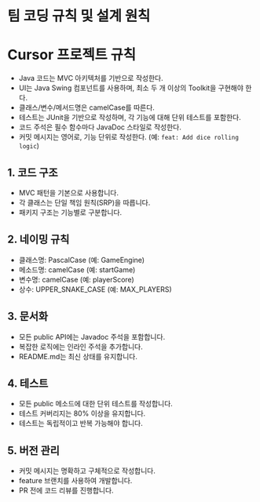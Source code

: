 # 팀 코딩 규칙 및 설계 원칙

# Cursor 프로젝트 규칙
- Java 코드는 MVC 아키텍처를 기반으로 작성한다.
- UI는 Java Swing 컴포넌트를 사용하며, 최소 두 개 이상의 Toolkit을 구현해야 한다.
- 클래스/변수/메서드명은 camelCase를 따른다.
- 테스트는 JUnit을 기반으로 작성하며, 각 기능에 대해 단위 테스트를 포함한다.
- 코드 주석은 필수 함수마다 JavaDoc 스타일로 작성한다.
- 커밋 메시지는 영어로, 기능 단위로 작성한다. (예: `feat: Add dice rolling logic`)

## 1. 코드 구조
- MVC 패턴을 기본으로 사용합니다.
- 각 클래스는 단일 책임 원칙(SRP)을 따릅니다.
- 패키지 구조는 기능별로 구분합니다.

## 2. 네이밍 규칙
- 클래스명: PascalCase (예: GameEngine)
- 메소드명: camelCase (예: startGame)
- 변수명: camelCase (예: playerScore)
- 상수: UPPER_SNAKE_CASE (예: MAX_PLAYERS)

## 3. 문서화
- 모든 public API에는 Javadoc 주석을 포함합니다.
- 복잡한 로직에는 인라인 주석을 추가합니다.
- README.md는 최신 상태를 유지합니다.

## 4. 테스트
- 모든 public 메소드에 대한 단위 테스트를 작성합니다.
- 테스트 커버리지는 80% 이상을 유지합니다.
- 테스트는 독립적이고 반복 가능해야 합니다.

## 5. 버전 관리
- 커밋 메시지는 명확하고 구체적으로 작성합니다.
- feature 브랜치를 사용하여 개발합니다.
- PR 전에 코드 리뷰를 진행합니다. 